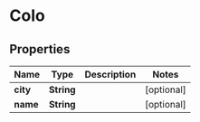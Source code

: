 # Colo

## Properties
Name | Type | Description | Notes
------------ | ------------- | ------------- | -------------
**city** | **String** |  |  [optional]
**name** | **String** |  |  [optional]
